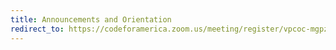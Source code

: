 ```yaml
---
title: Announcements and Orientation
redirect_to: https://codeforamerica.zoom.us/meeting/register/vpcoc-mgpz4ohJM0OeUnvIrUO8ODmzB7Xw
---
```


